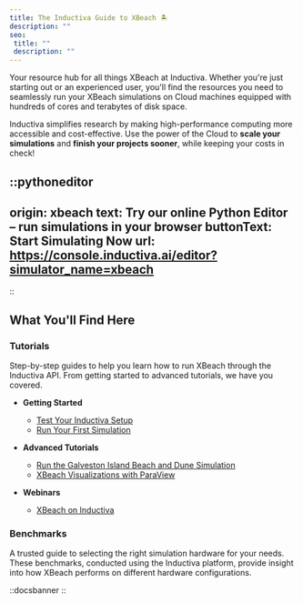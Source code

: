 ```yaml
---
title: The Inductiva Guide to XBeach 🏝️
description: ""
seo:
 title: ""
 description: ""
---
```


Your resource hub for all things XBeach at Inductiva. Whether you're just starting out or an experienced user, you'll find the resources you need to seamlessly run your XBeach simulations on Cloud machines equipped with hundreds of cores and terabytes of disk space.

Inductiva simplifies research by making high-performance computing more accessible and cost-effective. Use the power of the Cloud to **scale your simulations** and **finish your projects sooner**, while keeping your costs in check!

::pythoneditor
---
origin: xbeach
text: Try our online Python Editor – run simulations in your browser
buttonText: Start Simulating Now
url: https://console.inductiva.ai/editor?simulator_name=xbeach
---
::


## What You'll Find Here

### Tutorials
Step-by-step guides to help you learn how to run XBeach through the Inductiva API. From getting started to advanced tutorials, we have you covered.

* **Getting Started**
    - [Test Your Inductiva Setup](tutorials/setup-test)
    - [Run Your First Simulation](tutorials/quick-start)

* **Advanced Tutorials**
    - [Run the Galveston Island Beach and Dune Simulation](tutorials/run-galveston-island-example)
    - [XBeach Visualizations with ParaView](visualization/paraview-for-visualization)

* **Webinars**
    - [XBeach on Inductiva](watch-and-learn/xbeach-video-tutorial)
    
### Benchmarks
A trusted guide to selecting the right simulation hardware for your needs. These benchmarks, conducted using the Inductiva platform, provide insight into how XBeach performs on different hardware configurations.

::docsbanner
::

